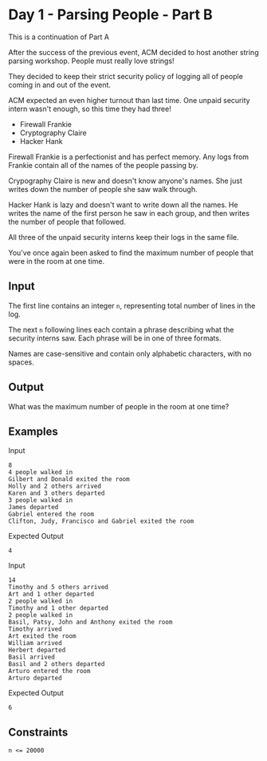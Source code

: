 # Day 1 - Parsing People - Part B

This is a continuation of Part A

After the success of the previous event, ACM decided to host another string
parsing workshop. People must really love strings!

They decided to keep their strict security policy of logging all of people
coming in and out of the event.

ACM expected an even higher turnout than last time.
One unpaid security intern wasn't enough, so this time they had three!

* Firewall Frankie
* Cryptography Claire
* Hacker Hank

Firewall Frankie is a perfectionist and has perfect memory. Any logs from
Frankie contain all of the names of the people passing by.

Crypography Claire is new and doesn't know anyone's names. She just writes down
the number of people she saw walk through.

Hacker Hank is lazy and doesn't want to write down all the names. He writes
the name of the first person he saw in each group, and then writes the
number of people that followed.

All three of the unpaid security interns keep their logs in the same file.

You've once again been asked to find the maximum number of people that were in
the room at one time.

## Input

The first line contains an integer `n`, representing total number of lines in the log.

The next `n` following lines each contain a phrase describing what the security
interns saw. Each phrase will be in one of three formats.

Names are case-sensitive and contain only alphabetic characters, with no spaces.

## Output
What was the maximum number of people in the room at one time?

## Examples

Input
```
8
4 people walked in
Gilbert and Donald exited the room
Holly and 2 others arrived
Karen and 3 others departed
3 people walked in
James departed
Gabriel entered the room
Clifton, Judy, Francisco and Gabriel exited the room
```

Expected Output
```
4
```

Input
```
14
Timothy and 5 others arrived
Art and 1 other departed
2 people walked in
Timothy and 1 other departed
2 people walked in
Basil, Patsy, John and Anthony exited the room
Timothy arrived
Art exited the room
William arrived
Herbert departed
Basil arrived
Basil and 2 others departed
Arturo entered the room
Arturo departed
```

Expected Output

```
6
```

## Constraints
`n <= 20000`


